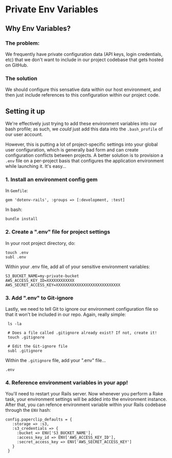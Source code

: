 # Private Env Variables

## Why Env Variables?

### The problem:

We frequently have private configuration data (API keys, login credentials, etc) that we don't want to include in our project codebase that gets hosted on GitHub.

### The solution

We should configure this sensative data within our host environment, and then just include references to this configuration within our project code.

## Setting it up

We're effectively just trying to add these environment variables into our bash profile; as such, we *could* just add this data into the `.bash_profile` of our user account.

However, this is putting a lot of project-specific settings into your global user configuration, which is generally bad form and can create configuration conflicts between projects. A better solution is to provision a `.env` file on a per-project basis that configures the application environment while launching it. It's easy…

### 1. Install an environment config gem

In `Gemfile`:

```
gem 'dotenv-rails', :groups => [:development, :test]
```

In bash:

```
bundle install
```

### 2. Create a ".env" file for project settings

In your root project directory, do:

```
touch .env
subl .env
```

Within your .env file, add all of your sensitive environment variables:

```
S3_BUCKET_NAME=my-private-bucket
AWS_ACCESS_KEY_ID=XXXXXXXXXXXX
AWS_SECRET_ACCESS_KEY=XXXXXXXXXXXXXXXXXXXXXXXXXXXX
```

### 3. Add ".env" to Git-ignore

Lastly, we need to tell Git to ignore our environment configuration file so that it won't be included in our repo. Again, really simple:

```
 ls -la

 # Does a file called .gitignore already exist? If not, create it!
 touch .gitignore

 # Edit the Git-ignore file
 subl .gitignore
```

Within the `.gitignore` file, add your ".env" file…

```
.env
```

### 4. Reference environment variables in your app!

You'll need to restart your Rails server. Now whenever you perform a Rake task, your environment settings will be added into the environment instance. After that, you can refence environment variable within your Rails codebase through the `ENV` hash:

```
config.paperclip_defaults = {
   :storage => :s3,
   :s3_credentials => {
     :bucket => ENV['S3_BUCKET_NAME'],
     :access_key_id => ENV['AWS_ACCESS_KEY_ID'],
     :secret_access_key => ENV['AWS_SECRET_ACCESS_KEY']
   }
 }
```